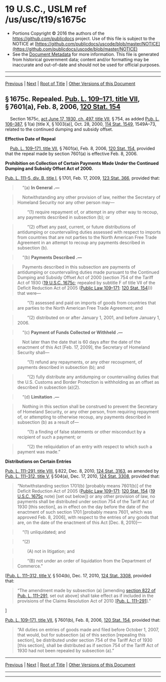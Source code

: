 ---
---

# 19 U.S.C., USLM ref /us/usc/t19/s1675c

* Portions Copyright © 2016 the authors of the https://github.com/publicdocs project.
  Use of this file is subject to the NOTICE at [https://github.com/publicdocs/uscode/blob/master/NOTICE](https://github.com/publicdocs/uscode/blob/master/NOTICE)
* See the [Document Metadata](././../../../../../../..//README.md) for more information.
  This file is generated from historical government data; content and/or formatting may be inaccurate and out-of-date and should not be used for official purposes.

----------
----------

[Previous](./../../../../../../..//us/usc/t19/ch4/stIV/ptIII/spta/m__us_usc_t19_s1675b.md) | [Next](./../../../../../../..//us/usc/t19/ch4/stIV/ptIII/sptb/m__us_usc_t19_ch4_stIV_ptIII_sptb.md) | [Root of Title](./../../../../../../../) | [Other Versions of this Document](https://publicdocs.github.io/go/links?ns=uslm&ref=%2Fus%2Fusc%2Ft19%2Fs1675c)

## § 1675c. Repealed. [Pub. L. 109–171, title VII][/us/pl/109/171/tVII], § 7601(a), Feb. 8, 2006, [120 Stat. 154][/us/stat/120/154]

    Section 1675c, [act June 17, 1930, ch. 497, title VII][/us/act/1930-06-17/ch497/tVII], § 754, as added [Pub. L. 106–387][/us/pl/106/387], § 1(a) \[title X, § 1003(a)\], Oct. 28, 2000, [114 Stat. 1549][/us/stat/114/1549], 1549A–73, related to the continued dumping and subsidy offset.

 __Effective Date of Repeal__ 

    [Pub. L. 109–171, title VII][/us/pl/109/171/tVII], § 7601(a), Feb. 8, 2006, [120 Stat. 154][/us/stat/120/154], provided that the repeal made by section 7601(a) is effective Feb. 8, 2006.

 __Prohibition on Collection of Certain Payments Made Under the Continued Dumping and Subsidy Offset Act of 2000.__ 

[Pub. L. 111–5, div. B, title I][/us/pl/111/5/dB/tI], § 1701, Feb. 17, 2009, [123 Stat. 366][/us/stat/123/366], provided that:

>     “(a)  __In General__  __.—__ 

>     Notwithstanding any other provision of law, neither the Secretary of Homeland Security nor any other person may—

>         “(1) require repayment of, or attempt in any other way to recoup, any payments described in subsection (b); or

>         “(2) offset any past, current, or future distributions of antidumping or countervailing duties assessed with respect to imports from countries that are not parties to the North American Free Trade Agreement in an attempt to recoup any payments described in subsection (b).

>     “(b)  __Payments Described__  __.—__ 

>     Payments described in this subsection are payments of antidumping or countervailing duties made pursuant to the Continued Dumping and Subsidy Offset Act of 2000 (section 754 of the Tariff Act of 1930 ([19 U.S.C. 1675c][/us/usc/t19/s1675c]; repealed by subtitle F of title VII of the Deficit Reduction Act of 2005 ([Public Law 109–171][/us/pl/109/171]; [120 Stat. 154][/us/stat/120/154]))) that were—

>         “(1) assessed and paid on imports of goods from countries that are parties to the North American Free Trade Agreement; and

>         “(2) distributed on or after January 1, 2001, and before January 1, 2006.

>     “(c)  __Payment of Funds Collected or Withheld__  __.—__ 

>     Not later than the date that is 60 days after the date of the enactment of this Act \[Feb. 17, 2009\], the Secretary of Homeland Security shall—

>         “(1) refund any repayments, or any other recoupment, of payments described in subsection (b); and

>         “(2) fully distribute any antidumping or countervailing duties that the U.S. Customs and Border Protection is withholding as an offset as described in subsection (a)(2).

>     “(d)  __Limitation__  __.—__ 

>     Nothing in this section shall be construed to prevent the Secretary of Homeland Security, or any other person, from requiring repayment of, or attempting to otherwise recoup, any payments described in subsection (b) as a result of—

>         “(1) a finding of false statements or other misconduct by a recipient of such a payment; or

>         “(2) the reliquidation of an entry with respect to which such a payment was made.”

 __Distributions on Certain Entries__ 

[Pub. L. 111–291, title VIII][/us/pl/111/291/tVIII], § 822, Dec. 8, 2010, [124 Stat. 3163][/us/stat/124/3163], as amended by [Pub. L. 111–312, title V][/us/pl/111/312/tV], § 504(a), Dec. 17, 2010, [124 Stat. 3308][/us/stat/124/3308], provided that: 

> “Notwithstanding section 1701(b) \[probably means 7601(b)\] of the Deficit Reduction Act of 2005 ([Public Law 109–171][/us/pl/109/171]; [120 Stat. 154][/us/stat/120/154] ([19 U.S.C. 1675c][/us/usc/t19/s1675c] note) \[set out below\]) or any other provision of law, no payments shall be distributed under section 754 of the Tariff Act of 1930 \[this section\], as in effect on the day before the date of the enactment of such section 1701 \[probably means 7601, which was approved Feb. 8, 2006\], with respect to the entries of any goods that are, on the date of the enactment of this Act \[Dec. 8, 2010\]—

>     “(1) unliquidated; and

>     “(2)

>         (A) not in litigation; and

>         “(B) not under an order of liquidation from the Department of Commerce.”

\[[Pub. L. 111–312, title V][/us/pl/111/312/tV], § 504(b), Dec. 17, 2010, [124 Stat. 3308][/us/stat/124/3308], provided that: 

> “The amendment made by subsection (a) \[amending [section 822 of Pub. L. 111–291][/us/pl/111/291/s822], set out above\] shall take effect as if included in the provisions of the Claims Resolution Act of 2010 \[[Pub. L. 111–291][/us/pl/111/291]\].”

\]

[Pub. L. 109–171, title VII][/us/pl/109/171/tVII], § 7601(b), Feb. 8, 2006, [120 Stat. 154][/us/stat/120/154], provided that: 

> “All duties on entries of goods made and filed before October 1, 2007, that would, but for subsection (a) of this section \[repealing this section\], be distributed under section 754 of the Tariff Act of 1930 \[this section\], shall be distributed as if section 754 of the Tariff Act of 1930 had not been repealed by subsection (a).”

----------

[Previous](./../../../../../../..//us/usc/t19/ch4/stIV/ptIII/spta/m__us_usc_t19_s1675b.md) | [Next](./../../../../../../..//us/usc/t19/ch4/stIV/ptIII/sptb/m__us_usc_t19_ch4_stIV_ptIII_sptb.md) | [Root of Title](./../../../../../../../) | [Other Versions of this Document](https://publicdocs.github.io/go/links?ns=uslm&ref=%2Fus%2Fusc%2Ft19%2Fs1675c)

----------
----------

[/us/pl/109/171/tVII]: https://publicdocs.github.io/go/links?ns=uslm&ref=%2Fus%2Fpl%2F109%2F171%2FtVII
[/us/stat/120/154]: https://publicdocs.github.io/go/links?ns=uslm&ref=%2Fus%2Fstat%2F120%2F154
[/us/act/1930-06-17/ch497/tVII]: https://publicdocs.github.io/go/links?ns=uslm&ref=%2Fus%2Fact%2F1930-06-17%2Fch497%2FtVII
[/us/pl/106/387]: https://publicdocs.github.io/go/links?ns=uslm&ref=%2Fus%2Fpl%2F106%2F387
[/us/stat/114/1549]: https://publicdocs.github.io/go/links?ns=uslm&ref=%2Fus%2Fstat%2F114%2F1549
[/us/pl/109/171/tVII]: https://publicdocs.github.io/go/links?ns=uslm&ref=%2Fus%2Fpl%2F109%2F171%2FtVII
[/us/stat/120/154]: https://publicdocs.github.io/go/links?ns=uslm&ref=%2Fus%2Fstat%2F120%2F154
[/us/pl/111/5/dB/tI]: https://publicdocs.github.io/go/links?ns=uslm&ref=%2Fus%2Fpl%2F111%2F5%2FdB%2FtI
[/us/stat/123/366]: https://publicdocs.github.io/go/links?ns=uslm&ref=%2Fus%2Fstat%2F123%2F366
[/us/usc/t19/s1675c]: https://publicdocs.github.io/go/links?ns=uslm&ref=%2Fus%2Fusc%2Ft19%2Fs1675c
[/us/pl/109/171]: https://publicdocs.github.io/go/links?ns=uslm&ref=%2Fus%2Fpl%2F109%2F171
[/us/stat/120/154]: https://publicdocs.github.io/go/links?ns=uslm&ref=%2Fus%2Fstat%2F120%2F154
[/us/pl/111/291/tVIII]: https://publicdocs.github.io/go/links?ns=uslm&ref=%2Fus%2Fpl%2F111%2F291%2FtVIII
[/us/stat/124/3163]: https://publicdocs.github.io/go/links?ns=uslm&ref=%2Fus%2Fstat%2F124%2F3163
[/us/pl/111/312/tV]: https://publicdocs.github.io/go/links?ns=uslm&ref=%2Fus%2Fpl%2F111%2F312%2FtV
[/us/stat/124/3308]: https://publicdocs.github.io/go/links?ns=uslm&ref=%2Fus%2Fstat%2F124%2F3308
[/us/pl/109/171]: https://publicdocs.github.io/go/links?ns=uslm&ref=%2Fus%2Fpl%2F109%2F171
[/us/stat/120/154]: https://publicdocs.github.io/go/links?ns=uslm&ref=%2Fus%2Fstat%2F120%2F154
[/us/usc/t19/s1675c]: https://publicdocs.github.io/go/links?ns=uslm&ref=%2Fus%2Fusc%2Ft19%2Fs1675c
[/us/pl/111/312/tV]: https://publicdocs.github.io/go/links?ns=uslm&ref=%2Fus%2Fpl%2F111%2F312%2FtV
[/us/stat/124/3308]: https://publicdocs.github.io/go/links?ns=uslm&ref=%2Fus%2Fstat%2F124%2F3308
[/us/pl/111/291/s822]: https://publicdocs.github.io/go/links?ns=uslm&ref=%2Fus%2Fpl%2F111%2F291%2Fs822
[/us/pl/111/291]: https://publicdocs.github.io/go/links?ns=uslm&ref=%2Fus%2Fpl%2F111%2F291
[/us/pl/109/171/tVII]: https://publicdocs.github.io/go/links?ns=uslm&ref=%2Fus%2Fpl%2F109%2F171%2FtVII
[/us/stat/120/154]: https://publicdocs.github.io/go/links?ns=uslm&ref=%2Fus%2Fstat%2F120%2F154


